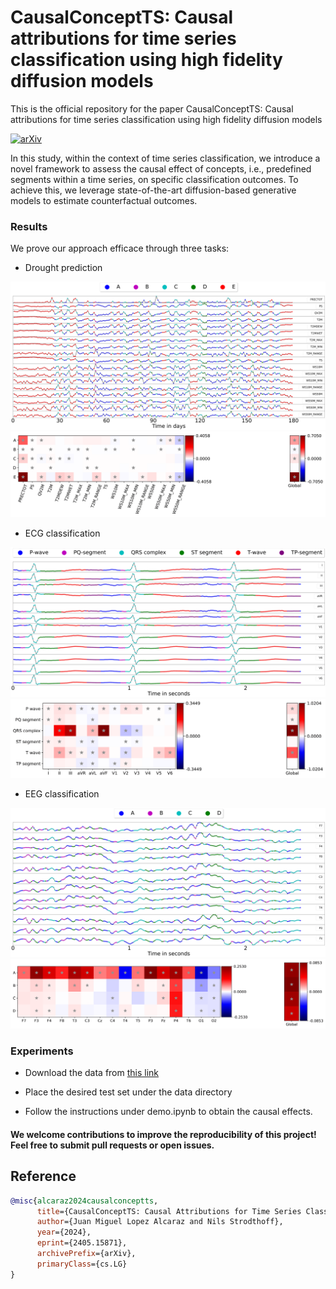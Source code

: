 # CausalConceptTS: Causal attributions for time series classification using high fidelity diffusion models



This is the official repository for the paper CausalConceptTS: Causal attributions for time series classification using high fidelity diffusion models

[![arXiv](https://img.shields.io/badge/arXiv-1234.56789-b31b1b.svg)](https://arxiv.org/abs/2405.15871)


In this study, within the context of time series classification, we introduce a novel framework to assess the causal effect of concepts, i.e., predefined segments within a time series, on specific classification outcomes. To achieve this, we leverage state-of-the-art diffusion-based generative models to estimate counterfactual outcomes.


### Results 

We prove our approach efficace through three tasks: 

- Drought prediction 

![alt text](https://github.com/AI4HealthUOL/CausalConceptTS/blob/main/reports/drought_concepts_learned.png?style=centerme)
![alt text](https://github.com/AI4HealthUOL/CausalConceptTS/blob/main/reports/drought_do1_do(causal).png?style=centerme)

- ECG classification

![alt text](https://github.com/AI4HealthUOL/CausalConceptTS/blob/main/reports/ptbxl_concepts.png?style=centerme)
![alt text](https://github.com/AI4HealthUOL/CausalConceptTS/blob/main/reports/ptbxl_do1_do(causal).png?style=centerme)

- EEG classification

![alt text](https://github.com/AI4HealthUOL/CausalConceptTS/blob/main/reports/schizo_concepts.png?style=centerme)
![alt text](https://github.com/AI4HealthUOL/CausalConceptTS/blob/main/reports/schizo_do1_do(causal).png?style=centerme)


### Experiments

- Download the data from [this link](https://mega.nz/folder/5aVXyQqA#WmpdfRZVVsXM3x_xnDo1TA)




- Place the desired test set under the data directory

- Follow the instructions under demo.ipynb to obtain the causal effects.


#### We welcome contributions to improve the reproducibility of this project! Feel free to submit pull requests or open issues.

## Reference
```bibtex
@misc{alcaraz2024causalconceptts,
      title={CausalConceptTS: Causal Attributions for Time Series Classification using High Fidelity Diffusion Models}, 
      author={Juan Miguel Lopez Alcaraz and Nils Strodthoff},
      year={2024},
      eprint={2405.15871},
      archivePrefix={arXiv},
      primaryClass={cs.LG}
}
```
